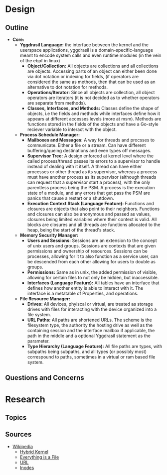 # Design
## Outline
- **Core:**
    - **Yggdrasil Language:** the interface between the kernel and the userspace applications, yggdrasil is a domain-specific-language meant to encode system calls and even runtime modules (in the vein of the ebpf in linux)
        - **Object/Collection:** All objects are collections and all collections are objects. Accessing parts of an object can either been done via dot notation or indexing for fields, (if operators are considered the same as methods, then that can be used as an alternative to dot notation for methods.
        - **Operations/Iterator:** Since all objects are collection, all object operators are iterators (it is not decided as to whether operators are separate from methods).
        - **Classes, Interfaces, and Methods:** Classes define the shape of objects, i.e the fields and methods while interfaces define how it appears at different accesses levels (more at msm). Methods are functions stored in the fields of the objects and have a Go-style reciever variable to interact with the object.
    - **Process Schedule Manager:**
        - **Mailboxes and Messages:** A way for threads and procsses to communicate. Either a file or a stream. Can have different buffering/queing destinations and even types off messages.
        - **Supervisor Tree:**  A design enforced at kernel level where the called process/thread passes its errors to a supervisor to handle instead of dealing with it itself. A thread can have either processes or other thread as its supervisor, whereas a process must have another process as its supervisor (although threads can request that a supervisor start a process), with the only parentless process being the PSM. A process is the execution state of a module, and any errors that get pass the PSM are panics that cause a restart or a shutdown.
        - **Execution Context Stack (Language Feature):** Functions and closures are objects that also point to their neighbors. Functions and closures can also be anonymous and passed as values, closures being limited variables where their context is valid. All blocks are closures and all threads are functions allocated to the heap, being the start of the thread's stack.
    - **Memory Security Manager:**
        - **Users and Sessions:** Sessions are an extension to the concept of unix users and groups. Sessions are contexts that are given permissions and ownership of resources. Sessions can be processes, allowing for it to also function as a service user, can be descended from each other allowing for users to double as groups.
        - **Permissions:** Same as in unix, the added permission of visible, allowing for certain files to not only be hidden, but inaccessible. 
        - **Interfaces (Language Feature):** All tables have an interface that defines how another entity is able to interact with it. The interface is a metatable of Properties, and operations.
    - **File Resource Manager:**
        - **Drives:** All devices, phyiscal or virtual, are treated as storage drives with files for interacting with the device organized into a file system.
        - **URL Paths:** All paths are shortened URLs. The scheme is the filesystem type, the authority the hosting drive as well as the containing session and the interface mailbox if applicable, the path in the middle and a optional Yggdrasil statement as the parameter.
        - **Type Hierarchy (Language Feature):** All file paths are types, with subpaths being subpaths, and all types (or possibly most) correspound to paths, sometimes in a virtual or ram based file system.
## Questions and Concerns
# Research
## Topics
## Sources
- [Wikipedia](https://en.wikipedia.org)
    - [Hybrid Kernel](https://en.wikipedia.org/wiki/Hybrid_kernel)
    - [Everything is a File](https://en.wikipedia.org/wiki/Everything_is_a_file)
    - [URL](https://en.wikipedia.org/wiki/URL)
    - [Inodes](https://en.wikipedia.org/wiki/Inode)
